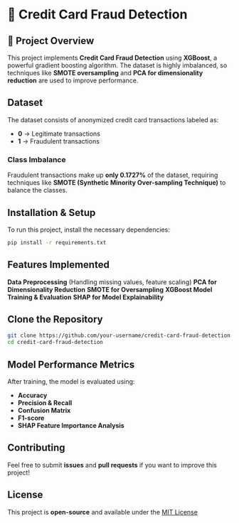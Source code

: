 # 🚀 Credit Card Fraud Detection

## 📌 Project Overview
This project implements **Credit Card Fraud Detection** using **XGBoost**, a powerful gradient boosting algorithm. The dataset is highly imbalanced, so techniques like **SMOTE oversampling** and **PCA for dimensionality reduction** are used to improve performance.

## Dataset
The dataset consists of anonymized credit card transactions labeled as:
- **0** → Legitimate transactions
- **1** → Fraudulent transactions

### Class Imbalance
Fraudulent transactions make up **only 0.1727%** of the dataset, requiring techniques like **SMOTE (Synthetic Minority Over-sampling Technique)** to balance the classes.

## Installation & Setup
To run this project, install the necessary dependencies:
```bash
pip install -r requirements.txt
```

## Features Implemented
**Data Preprocessing** (Handling missing values, feature scaling)
**PCA for Dimensionality Reduction**
**SMOTE for Oversampling**
**XGBoost Model Training & Evaluation**
**SHAP for Model Explainability**


## Clone the Repository
```bash
git clone https://github.com/your-username/credit-card-fraud-detection.git
cd credit-card-fraud-detection
```

## Model Performance Metrics
After training, the model is evaluated using:
- **Accuracy**
- **Precision & Recall**
- **Confusion Matrix**
- **F1-score**
- **SHAP Feature Importance Analysis**

## Contributing
Feel free to submit **issues** and **pull requests** if you want to improve this project!

## License
This project is **open-source** and available under the [MIT License](LICENSE)
